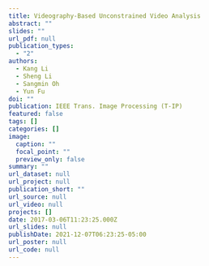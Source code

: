 ```yaml
---
title: Videography-Based Unconstrained Video Analysis
abstract: ""
slides: ""
url_pdf: null
publication_types:
  - "2"
authors:
  - Kang Li
  - Sheng Li
  - Sangmin Oh
  - Yun Fu
doi: ""
publication: IEEE Trans. Image Processing (T-IP)
featured: false
tags: []
categories: []
image:
  caption: ""
  focal_point: ""
  preview_only: false
summary: ""
url_dataset: null
url_project: null
publication_short: ""
url_source: null
url_video: null
projects: []
date: 2017-03-06T11:23:25.000Z
url_slides: null
publishDate: 2021-12-07T06:23:25-05:00
url_poster: null
url_code: null
---
```

